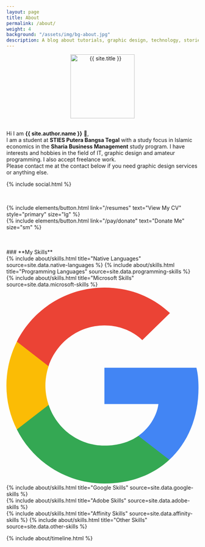 ```yaml
---
layout: page
title: About
permalink: /about/
weight: 4
background: "/assets/img/bg-about.jpg"
description: A blog about tutorials, graphic design, technology, stories and more
---
```


<p align="center">
    <img src="{{ site.author.image }}" alt="{{ site.title }}" width="168px" height="168px" class="circle-image-profile wow animated zoomIn" data-wow-delay=".1s" style="display:flex;">
<br>

Hi I am <b>{{ site.author.name }}</b> :wave:,<br>
I am a student at <b>STIES Putera Bangsa Tegal</b> with a study focus in Islamic economics in the <b>Sharia Business Management</b> study program. I have interests and hobbies in the field of IT, graphic design and amateur programming.  I also accept freelance work.<br>Please contact me at the contact below if you need graphic design services or anything else.
</p>

<p class="text-center"> {% include social.html %} </p>
<br>
<p class="text-center">{% include elements/button.html link="/resumes" text="View My CV" style="primary" size="lg" %} 
<br>
{% include elements/button.html link="/pay/donate" text="Donate Me" size="sm" %} </p>   
<br>
<br>
### **My Skills**

<div class="row">
{% include about/skills.html title="Native Languages" source=site.data.native-languages %}
{% include about/skills.html title="Programming Languages" source=site.data.programming-skills %}
</div>
<div class="row">
{% include about/skills.html title="Microsoft Skills" source=site.data.microsoft-skills %}
<svg xmlns="http://www.w3.org/2000/svg" width="2443" height="2500" preserveAspectRatio="xMidYMid" viewBox="0 0 256 262" id="google"><path fill="#4285F4" d="M255.878 133.451c0-10.734-.871-18.567-2.756-26.69H130.55v48.448h71.947c-1.45 12.04-9.283 30.172-26.69 42.356l-.244 1.622 38.755 30.023 2.685.268c24.659-22.774 38.875-56.282 38.875-96.027"></path><path fill="#34A853" d="M130.55 261.1c35.248 0 64.839-11.605 86.453-31.622l-41.196-31.913c-11.024 7.688-25.82 13.055-45.257 13.055-34.523 0-63.824-22.773-74.269-54.25l-1.531.13-40.298 31.187-.527 1.465C35.393 231.798 79.49 261.1 130.55 261.1"></path><path fill="#FBBC05" d="M56.281 156.37c-2.756-8.123-4.351-16.827-4.351-25.82 0-8.994 1.595-17.697 4.206-25.82l-.073-1.73L15.26 71.312l-1.335.635C5.077 89.644 0 109.517 0 130.55s5.077 40.905 13.925 58.602l42.356-32.782"></path><path fill="#EB4335" d="M130.55 50.479c24.514 0 41.05 10.589 50.479 19.438l36.844-35.974C195.245 12.91 165.798 0 130.55 0 79.49 0 35.393 29.301 13.925 71.947l42.211 32.783c10.59-31.477 39.891-54.251 74.414-54.251"></path></svg> {% include about/skills.html title="Google Skills" source=site.data.google-skills %}
</div>
<div class="row">
{% include about/skills.html title="Adobe Skills" source=site.data.adobe-skills %}
</div>
<div class="row">
{% include about/skills.html title="Affinity Skills" source=site.data.affinity-skills %}
{% include about/skills.html title="Other Skills" source=site.data.other-skills %}
</div>

{% include about/timeline.html %}

<br>
